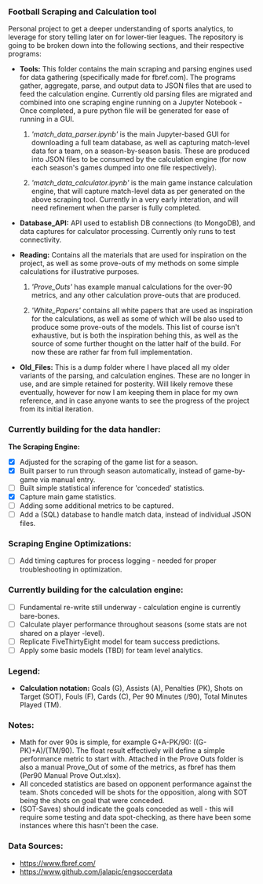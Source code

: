 ### Football Scraping and Calculation tool

Personal project to get a deeper understanding of sports analytics, to leverage for story telling later on for lower-tier leagues. The repository is going to be broken down into the following sections, and their respective programs:

- **Tools:** This folder contains the main scraping and parsing engines used for data gathering (specifically made for fbref.com). The programs gather, aggregate, parse, and output data to JSON files that are used to feed the calculation engine. Currently old parsing files are migrated and combined into one scraping engine running on a Jupyter Notebook - Once completed, a pure python file will be generated for ease of running in a GUI.

  1. *'match_data_parser.ipynb'* is the main Jupyter-based GUI for downloading a full team database, as well as capturing match-level data for a team, on a season-by-season basis. These are produced into JSON files to be consumed by the calculation engine (for now each season's games dumped into one file respectively).

  2. *'match_data_calculator.ipynb'* is the main game instance calculation engine, that will capture match-level data as per generated on the above scraping tool. Currently in a very early interation, and will need refinement when the parser is fully completed.

- **Database_API:** API used to establish DB connections (to MongoDB), and data captures for calculator processing. Currently only runs to test connectivity.

- **Reading:** Contains all the materials that are used for inspiration on the project, as well as some prove-outs of my methods on some simple calculations for illustrative purposes.

  1. *'Prove_Outs'* has example manual calculations for the over-90 metrics, and any other calculation prove-outs that are produced.
  
  2. *'White_Papers'* contains all white papers that are used as inspiration for the calculations, as well as some of which will be also used to produce some prove-outs of the models. This list of course isn't exhaustive, but is both the inspiration behing this, as well as the source of some further thought on the latter half of the build. For now these are rather far from full implementation.
  
- **Old_Files:** This is a dump folder where I have placed all my older variants of the parsing, and calculation engines. These are no longer in use, and are simple retained for posterity. Will likely remove these eventually, however for now I am keeping them in place for my own reference, and in case anyone wants to see the progress of the project from its initial iteration.

### Currently building for the data handler:

**The Scraping Engine:**

- [x] Adjusted for the scraping of the game list for a season.
- [x] Built parser to run through season automatically, instead of game-by-game via manual entry.
- [ ] Built simple statistical inference for 'conceded' statistics.
- [x] Capture main game statistics.
- [ ] Adding some additional metrics to be captured.
- [ ] Add a (SQL) database to handle match data, instead of individual JSON files.

### Scraping Engine Optimizations:

- [ ] Add timing captures for process logging - needed for proper troubleshooting in optimization.

### Currently building for the calculation engine:

- [ ] Fundamental re-write still underway - calculation engine is currently bare-bones.
- [ ] Calculate player performance throughout seasons (some stats are not shared on a player -level).
- [ ] Replicate FiveThirtyEight model for team success predictions.
- [ ] Apply some basic models (TBD) for team level analytics.

### Legend:

- **Calculation notation:** Goals (G), Assists (A), Penalties (PK), Shots on Target (SOT), Fouls (F), Cards (C), Per 90 Minutes (/90), Total Minutes Played (TM).

### Notes:

- Math for over 90s is simple, for example G+A-PK/90: ((G-PK)+A)/(TM/90). The float result effectively will define a simple performance metric to start with. Attached in the Prove Outs folder is also a manual Prove_Out of some of the metrics, as fbref has them (Per90 Manual Prove Out.xlsx).
- All conceded statistics are based on opponent performance against the team. Shots conceded will be shots for the opposition, along with SOT being the shots on goal that were conceded.
- (SOT-Saves) should indicate the goals conceded as well - this will require some testing and data spot-checking, as there have been some instances where this hasn't been the case.

### Data Sources:
- https://www.fbref.com/
- https://www.github.com/jalapic/engsoccerdata
